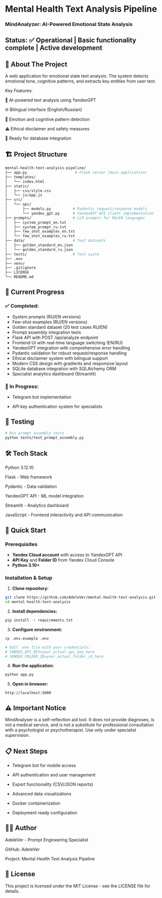 # Mental Health Text Analysis Pipeline

### MindAnalyzer: AI-Powered Emotional State Analysis

## Status: ✅ Operational | Basic functionality complete | Active development

## 📖 About The Project
A web application for emotional state text analysis.
The system detects emotional tone, cognitive patterns, and extracts key entities from user text. 

Key Features:

🤖 AI-powered text analysis using YandexGPT

🌐 Bilingual interface (English/Russian)

🎯 Emotion and cognitive pattern detection

⚠️ Ethical disclaimer and safety measures

💾 Ready for database integration

## 🏗️ Project Structure

```bash
mental-health-text-analysis-pipeline/
├── app.py                      # Flask server (main application)
├── templates/
│   └── index.html 
├── static/
│   ├── css/style.css 
│   └── js/app.js           
├── src/
│   └── api/
│       ├── models.py          # Pydantic request/response models
│       └── yandex_gpt.py      # YandexGPT API client implementation
├── prompts/                   # LLM prompts for RU/EN languages
│   ├── system_prompt_en.txt
│   ├── system_prompt_ru.txt
│   ├── few_shot_examples_en.txt
│   └── few_shot_examples_ru.txt
├── data/                      # Test datasets
│   ├── golden_standard_en.json
│   └── golden_standard_ru.json
├── tests/                     # Test suite
├── .env 
├── venv/ 
├── .gitignore
├── LICENSE
└── README.md
```

## 🚀 Current Progress

### ✅ Completed:

- System prompts (RU/EN versions)
- Few-shot examples (RU/EN versions) 
- Golden standard dataset (20 test cases RU/EN)
- Prompt assembly integration tests
- Flask API with POST /api/analyze endpoint
- Frontend UI with real-time language switching (EN/RU)
- YandexGPT integration with comprehensive error handling
- Pydantic validation for robust request/response handling
- Ethical disclaimer system with bilingual support
- Modern CSS design with gradients and responsive layout 
- SQLite database integration with SQLAlchemy ORM
- Specialist analytics dashboard (Streamlit)

### 🔄 In Progress:  

- Telegram bot implementation

- API key authentication system for specialists

## 🧪 Testing

```bash
# Run prompt assembly tests
python tests/test_prompt_assembly.py
```

## 🛠️ Tech Stack

Python 3.12.10

Flask - Web framework

Pydantic - Data validation

YandexGPT API - ML model integration

Streamlit - Analytics dashboard

JavaScript - Frontend interactivity and API communication

## 🚀 Quick Start

### Prerequisites
- **Yandex Cloud account** with access to YandexGPT API
- **API Key** and **Folder ID** from Yandex Cloud Console
- **Python 3.10+**

### Installation & Setup
1. **Clone repository:**
```bash
git clone https://github.com/AdeleVer/mental-health-text-analysis.git
cd mental-health-text-analysis
```
2. **Install dependencies:**

```bash
pip install -r requirements.txt
```

3. **Configure environment:**

```bash
cp .env.example .env

# Edit .env file with your credentials:
# YANDEX_API_KEY=your_actual_api_key_here
# YANDEX_FOLDER_ID=your_actual_folder_id_here
```

4. **Run the application:**

```bash
python app.py
```

5. **Open in browser:**

```text
http://localhost:5000
```

## ⚠️ Important Notice
MindAnalyser is a self-reflection aid tool. It does not provide diagnoses, is not a medical service, and is not a substitute for professional consultation with a psychologist or psychotherapist. Use only under specialist supervision.

## 📋 Next Steps  

- Telegram bot for mobile access

- API authentication and user management

- Export functionality (CSV/JSON reports)

- Advanced data visualizations

- Docker containerization

- Deployment ready configuration


## 👩‍💻 Author
AdeleVer - Prompt Engineering Specialist

GitHub: AdeleVer

Project: Mental Health Text Analysis Pipeline

## 📄 License
This project is licensed under the MIT License - see the LICENSE file for details.